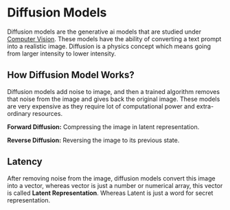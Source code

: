 # Diffusion Models

Diffusion models are the generative ai models that are studied under [Computer Vision](/0-AI-ML-Basics/Readme.md#computer-vision). These models have the ability of converting a text prompt into a realistic image. Diffusion is a physics concept which means going from larger intensity to lower intensity.

## How Diffusion Model Works?

Diffusion models add noise to image, and then a trained algorithm removes that noise from the image and gives back the original image. These models are very expensive as they require lot of computational power and extra-ordinary resources.

**Forward Diffusion:**
Compressing the image in latent representation.

**Reverse Diffusion:**
Reversing the image to its previous state.

## Latency

After removing noise from the image, diffusion models convert this image into a vector, whereas vector is just a number or numerical array, this vector is called **Latent Representation**. Whereas Latent is just a word for secret representation.
